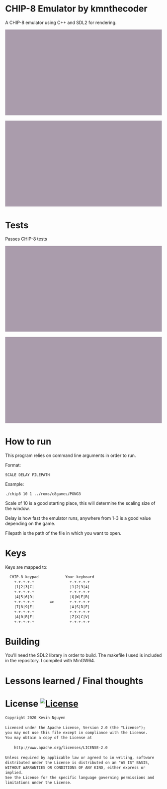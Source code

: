 # CHIP-8 Emulator by kmnthecoder
A CHIP-8 emulator using C++ and SDL2 for rendering.

![PONG2](demo/pong2_demo.gif)

![Space Invaders](demo/invaders_demo.gif)

# Tests

Passes CHIP-8 tests

![Opcode Test](demo/test1_demo.gif)

![BestCoder Test](demo/test2_demo.gif)

# How to run
This program relies on command line arguments in order to run.

Format: 
    
    SCALE DELAY FILEPATH
    
Example:

    ./chip8 10 1 ../roms/c8games/PONG3

Scale of 10 is a good starting place, this will determine the scaling size of the window.

Delay is how fast the emulator runs, anywhere from 1-3 is a good value depending on the game.

Filepath is the path of the file in which you want to open.

# Keys
Keys are mapped to:

      CHIP-8 keypad            Your keyboard
        +-+-+-+-+                +-+-+-+-+
        |1|2|3|C|                |1|2|3|4|
        +-+-+-+-+                +-+-+-+-+
        |4|5|6|D|                |Q|W|E|R|
        +-+-+-+-+       =>       +-+-+-+-+
        |7|8|9|E|                |A|S|D|F|
        +-+-+-+-+                +-+-+-+-+
        |A|0|B|F|                |Z|X|C|V|
        +-+-+-+-+                +-+-+-+-+

# Building
You'll need the SDL2 library in order to build. The makefile I used is included in the repository. I compiled with MinGW64.

# Lessons learned / Final thoughts

# License [![License](https://img.shields.io/badge/License-Apache%202.0-blue.svg)](https://opensource.org/licenses/Apache-2.0)

    Copyright 2020 Kevin Nguyen

    Licensed under the Apache License, Version 2.0 (the "License");
    you may not use this file except in compliance with the License.
    You may obtain a copy of the License at

        http://www.apache.org/licenses/LICENSE-2.0

    Unless required by applicable law or agreed to in writing, software
    distributed under the License is distributed on an "AS IS" BASIS,
    WITHOUT WARRANTIES OR CONDITIONS OF ANY KIND, either express or implied.
    See the License for the specific language governing permissions and
    limitations under the License.
